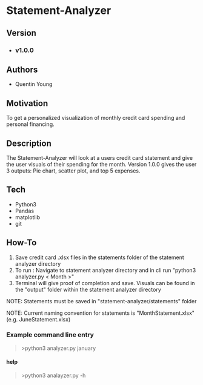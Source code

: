 # Statement-Analyzer

## Version
* ### v1.0.0

## Authors

 * Quentin Young

## Motivation

To get a personalized visualization of monthly credit card spending and personal financing.

## Description

The Statement-Analyzer will look at a users credit card statement and give the user visuals of their spending for the month. Version 1.0.0 gives the user 3 outputs: Pie chart, scatter plot, and top 5 expenses.

## Tech

* Python3
* Pandas
* matplotlib
* git

## How-To
1. Save credit card .xlsx files in the statements folder of the statement analyzer directory 
2. To run : Navigate to statement analyzer directory and in cli run "python3 analyzer.py < Month >" 
3. Terminal will give proof of completion and save. Visuals can be found in the "output" folder within the statement analyzer directory

NOTE: Statements must be saved in "statement-analyzer/statements" folder

NOTE: Current naming convention for statements is "MonthStatement.xlsx" (e.g. JuneStatement.xlsx)

### Example command line entry

> \>python3 analyzer.py january

#### help 

> \>python3 analayzer.py -h